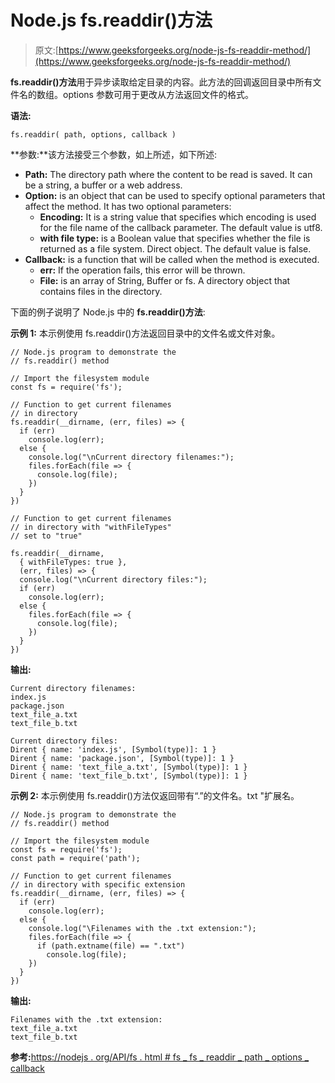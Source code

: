 # Node.js fs.readdir()方法

> 原文:[https://www.geeksforgeeks.org/node-js-fs-readdir-method/](https://www.geeksforgeeks.org/node-js-fs-readdir-method/)

**fs.readdir()方法**用于异步读取给定目录的内容。此方法的回调返回目录中所有文件名的数组。options 参数可用于更改从方法返回文件的格式。

**语法:**

```
fs.readdir( path, options, callback )
```

**参数:**该方法接受三个参数，如上所述，如下所述:

*   **Path:** The directory path where the content to be read is saved. It can be a string, a buffer or a web address.
*   **Option:** is an object that can be used to specify optional parameters that affect the method. It has two optional parameters:
    *   **Encoding:** It is a string value that specifies which encoding is used for the file name of the callback parameter. The default value is utf8.
    *   **with file type:** is a Boolean value that specifies whether the file is returned as a file system. Direct object. The default value is false.
*   **Callback:** is a function that will be called when the method is executed.
    *   **err:** If the operation fails, this error will be thrown.
    *   **File:** is an array of String, Buffer or fs. A directory object that contains files in the directory.

下面的例子说明了 Node.js 中的 **fs.readdir()方法**:

**示例 1:** 本示例使用 fs.readdir()方法返回目录中的文件名或文件对象。

```
// Node.js program to demonstrate the
// fs.readdir() method

// Import the filesystem module
const fs = require('fs');

// Function to get current filenames
// in directory
fs.readdir(__dirname, (err, files) => {
  if (err)
    console.log(err);
  else {
    console.log("\nCurrent directory filenames:");
    files.forEach(file => {
      console.log(file);
    })
  }
})

// Function to get current filenames
// in directory with "withFileTypes"
// set to "true" 

fs.readdir(__dirname, 
  { withFileTypes: true },
  (err, files) => {
  console.log("\nCurrent directory files:");
  if (err)
    console.log(err);
  else {
    files.forEach(file => {
      console.log(file);
    })
  }
})
```

**输出:**

```
Current directory filenames:
index.js
package.json
text_file_a.txt
text_file_b.txt

Current directory files:
Dirent { name: 'index.js', [Symbol(type)]: 1 }
Dirent { name: 'package.json', [Symbol(type)]: 1 }
Dirent { name: 'text_file_a.txt', [Symbol(type)]: 1 }
Dirent { name: 'text_file_b.txt', [Symbol(type)]: 1 }
```

**示例 2:** 本示例使用 fs.readdir()方法仅返回带有“.”的文件名。txt "扩展名。

```
// Node.js program to demonstrate the
// fs.readdir() method

// Import the filesystem module
const fs = require('fs');
const path = require('path');

// Function to get current filenames
// in directory with specific extension
fs.readdir(__dirname, (err, files) => {
  if (err)
    console.log(err);
  else {
    console.log("\Filenames with the .txt extension:");
    files.forEach(file => {
      if (path.extname(file) == ".txt")
        console.log(file);
    })
  }
})
```

**输出:**

```
Filenames with the .txt extension:
text_file_a.txt
text_file_b.txt
```

**参考:**[https://nodejs . org/API/fs . html # fs _ fs _ readdir _ path _ options _ callback](https://nodejs.org/api/fs.html#fs_fs_readdir_path_options_callback)